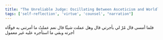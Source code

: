 ```yaml
---
title: "The Unreliable Judge: Oscillating Between Asceticism and Worldly Life"
tags: ['self-reflection', 'virtue', 'counsel', "narration"]
---
```


 فلما أمسى قال مُرْ لي بأجرتي قال وهل عملت شيئًا قال نعم عملتُ ما أمرتني به فوفَّاه أجرته وبقي ما استأجره عليه غير معمول

